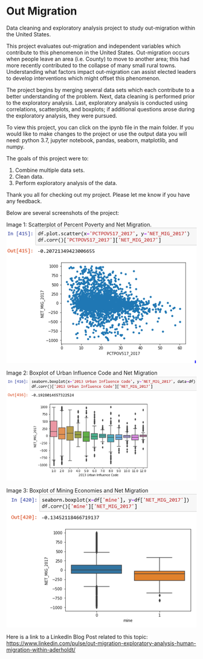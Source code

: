 # Out Migration
Data cleaning and exploratory analysis project to study out-migration within the United States.

This project evaluates out-migration and independent variables which contribute to this phenomenon in the United States. Out-migration occurs when people leave an area (i.e. County) to move to another area; this had more recently contributed to the collapse of many small rural towns. Understanding what factors impact out-migration can assist elected leaders to develop interventions which might offset this phenomenon.

The project begins by merging several data sets which each contribute to a better understanding of the problem.  Next, data cleaning is performed prior to the exploratory analysis.  Last, exploratory analysis is conducted using correlations, scatterplots, and boxplots; if additional questions arose during the exploratory analysis, they were pursued.

To view this project, you can click on the ipynb file in the main folder.  If you would like to make changes to the project or use the output data you will need: python 3.7, jupyter notebook, pandas, seaborn, matplotlib, and numpy.

The goals of this project were to:
1) Combine multiple data sets.
2) Clean data.
3) Perform exploratory analysis of the data.

Thank you all for checking out my project.  Please let me know if you have any feedback.

Below are several screenshots of the project:

Image 1: Scatterplot of Percent Poverty and Net Migration.
![scatterplot of percent poverty and Net Migration](/screenshots/scatterplot.PNG)

Image 2: Boxplot of Urban Influence Code and Net Migration
![boxplot of Urban Influence Code and net migration](/screenshots/boxplot.PNG?raw=true)

Image 3: Boxplot of Mining Economies and Net Migration
![boxplot of Mining economies and net migration](/screenshots/boxplot2.PNG)

Here is a link to a LinkedIn Blog Post related to this topic: https://www.linkedin.com/pulse/out-migration-exploratory-analysis-human-migration-within-aderholdt/
